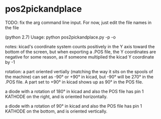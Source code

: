 # pos2pickandplace

TODO: fix the arg command line input. For now, just edit the file names in the file

(python 2.7)
Usage: python pos2pickandplace.py -p <kicadposfile> -o <outputfile>

notes: kicad's coordinate system counts positively in the Y axis toward the
bottom of the screen, but when exporting a .POS file, the Y coordinates are
negative for some reason, as if someone multiplied the kicad Y coordinate by -1

rotation:  a part oriented vertially (matching the way it sits on the spools of
the machine) can set as -90° or +90° in kicad, but -90° will be 270° in the
.POS file.  A part set to +90° in kicad shows up as 90° in the POS file.

a diode with a rotation of 180° in kicad and also the POS file has pin 1
KATHODE on the right, and is oriented horizontally.

a diode with a rotation of 90° in kicad and also the POS file has pin 1 KATHODE
on the bottom, and is oriented vertically.
